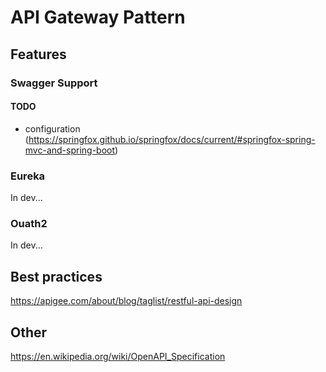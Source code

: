 # API Gateway Pattern
## Features
### Swagger Support
#### TODO
* configuration (https://springfox.github.io/springfox/docs/current/#springfox-spring-mvc-and-spring-boot)

### Eureka
In dev...
### Ouath2
In dev...

## Best practices
https://apigee.com/about/blog/taglist/restful-api-design

## Other
https://en.wikipedia.org/wiki/OpenAPI_Specification
